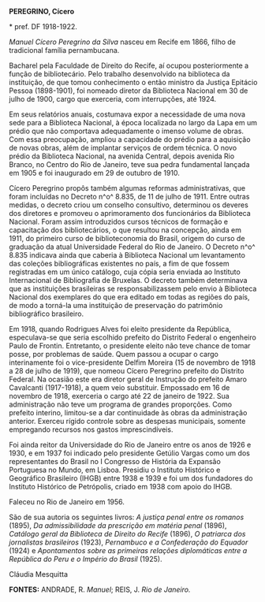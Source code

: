 **PEREGRINO, Cícero**

\* pref. DF 1918-1922.

*Manuel Cícero Peregrino da Silva* nasceu em Recife em 1866, filho de
tradicional família pernambucana.

Bacharel pela Faculdade de Direito do Recife, aí ocupou posteriormente a
função de bibliotecário. Pelo trabalho desenvolvido na biblioteca da
instituição, de que tomou conhecimento o então ministro da Justiça
Epitácio Pessoa (1898-1901), foi nomeado diretor da Biblioteca Nacional
em 30 de julho de 1900, cargo que exerceria, com interrupções, até 1924.

Em seus relatórios anuais, costumava expor a necessidade de uma nova
sede para a Biblioteca Nacional, à época localizada no largo da Lapa em
um prédio que não comportava adequadamente o imenso volume de obras. Com
essa preocupação, ampliou a capacidade do prédio para a aquisição de
novas obras, além de implantar serviços de ordem técnica. O novo prédio
da Biblioteca Nacional, na avenida Central, depois avenida Rio Branco,
no Centro do Rio de Janeiro, teve sua pedra fundamental lançada em 1905
e foi inaugurado em 29 de outubro de 1910.

Cícero Peregrino propôs também algumas reformas administrativas, que
foram incluídas no Decreto n^o^ 8.835, de 11 de julho de 1911. Entre
outras medidas, o decreto criou um conselho consultivo, determinou os
deveres dos diretores e promoveu o aprimoramento dos funcionários da
Biblioteca Nacional. Foram assim introduzidos cursos técnicos de
formação e capacitação dos bibliotecários, o que resultou na concepção,
ainda em 1911, do primeiro curso de biblioteconomia do Brasil, origem do
curso de graduação da atual Universidade Federal do Rio de Janeiro. O
Decreto n^o^ 8.835 indicava ainda que caberia à Biblioteca Nacional um
levantamento das coleções bibliográficas existentes no país, a fim de
que fossem registradas em um único catálogo, cuja cópia seria enviada ao
Instituto Internacional de Bibliografia de Bruxelas. O decreto também
determinava que as instituições brasileiras se responsabilizassem pelo
envio à Biblioteca Nacional dos exemplares do que era editado em todas
as regiões do país, de modo a torná-la uma instituição de preservação do
patrimônio bibliográfico brasileiro.

Em 1918, quando Rodrigues Alves foi eleito presidente da República,
especulava-se que seria escolhido prefeito do Distrito Federal o
engenheiro Paulo de Frontin. Entretanto, o presidente eleito não teve
chance de tomar posse, por problemas de saúde. Quem passou a ocupar o
cargo interinamente foi o vice-presidente Delfim Moreira (15 de novembro
de 1918 a 28 de julho de 1919), que nomeou Cícero Peregrino prefeito do
Distrito Federal. Na ocasião este era diretor geral de Instrução do
prefeito Amaro Cavalcanti (1917-1918), a quem veio substituir. Empossado
em 16 de novembro de 1918, exerceria o cargo até 22 de janeiro de 1922.
Sua administração não teve um programa de grandes proporções. Como
prefeito interino, limitou-se a dar continuidade às obras da
administração anterior. Exerceu rígido controle sobre as despesas
municipais, somente empregando recursos nos gastos imprescindíveis.

Foi ainda reitor da Universidade do Rio de Janeiro entre os anos de 1926
e 1930, e em 1937 foi indicado pelo presidente Getúlio Vargas como um
dos representantes do Brasil no I Congresso de História da Expansão
Portuguesa no Mundo, em Lisboa. Presidiu o Instituto Histórico e
Geográfico Brasileiro (IHGB) entre 1938 e 1939 e foi um dos fundadores
do Instituto Histórico de Petrópolis, criado em 1938 com apoio do IHGB.

Faleceu no Rio de Janeiro em 1956.

São de sua autoria os seguintes livros: *A justiça penal entre os
romanos* (1895), *Da* *admissibilidade da prescrição em matéria penal*
(1896), *Catálogo geral da Biblioteca de Direito do Recife* (1896), *O
patriarca dos jornalistas brasileiros* (1923), *Pernambuco e a
Confederação do Equador* (1924) e *Apontamentos sobre as primeiras
relações diplomáticas entre a República do Peru e o Império do Brasil*
(1925).

Cláudia Mesquitta

**FONTES:** ANDRADE, R. *Manuel*; REIS, J. *Rio de Janeiro.*
